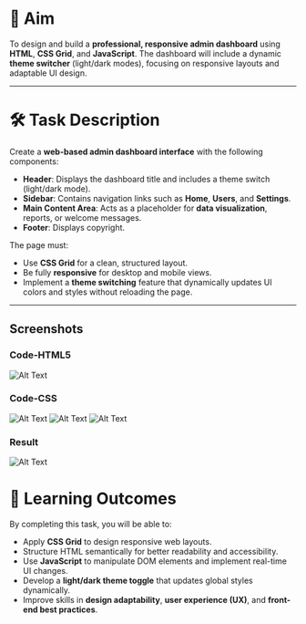 # 🎯 Aim

To design and build a **professional, responsive admin dashboard** using **HTML**, **CSS Grid**, and **JavaScript**. The dashboard will include a dynamic **theme switcher** (light/dark modes), focusing on responsive layouts and adaptable UI design.

---

# 🛠️ Task Description

Create a **web-based admin dashboard interface** with the following components:

- **Header**: Displays the dashboard title and includes a theme switch (light/dark mode).
- **Sidebar**: Contains navigation links such as **Home**, **Users**, and **Settings**.
- **Main Content Area**: Acts as a placeholder for **data visualization**, reports, or welcome messages.
- **Footer**: Displays copyright.

The page must:

- Use **CSS Grid** for a clean, structured layout.
- Be fully **responsive** for desktop and mobile views.
- Implement a **theme switching** feature that dynamically updates UI colors and styles without reloading the page.

---

## Screenshots
### Code-HTML5
![Alt Text](html1.png)
### Code-CSS
![Alt Text](css1.png)
![Alt Text](css2.png)
![Alt Text](css3.png)
### Result
![Alt Text](result.png)

# 📘 Learning Outcomes

By completing this task, you will be able to:
- Apply **CSS Grid** to design responsive web layouts.
- Structure HTML semantically for better readability and accessibility.
- Use **JavaScript** to manipulate DOM elements and implement real-time UI changes.
- Develop a **light/dark theme toggle** that updates global styles dynamically.
- Improve skills in **design adaptability**, **user experience (UX)**, and **front-end best practices**.
